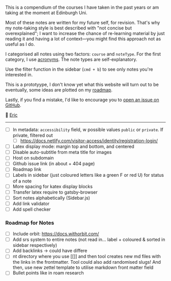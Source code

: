 This is a compendium of the courses I have taken in the past years or am taking at the moment at Edinburgh Uni.

Most of these notes are written for my future self, for revision. That's why my note-taking style is best described with "not concise but overexplained"; I want to increase the chance of re-learning material by just reading it and having a lot of context—you might find this approach not as useful as I do.

I categorised all notes using two factors: `course` and `noteType`. For the first category, I use [acronyms](course-overview). The note types are self-explanatory.

Use the filter function in the sidebar (`cmd + b`) to see only notes you're interested in.

This is a prototyype, I don't know yet what this website will turn out to be eventually, some ideas are plotted on my [roadmap]().

Lastly, if you find a mistake, I'd like to encourage you to [open an issue on GitHub](dummy-link).

👋 [Eric](https://ericjanto.com)

---

- [ ] In metadata: `accessibility` field, w possible values `public` or `private`. If private, filtered out
  - [ ] https://docs.netlify.com/visitor-access/identity/registration-login/
- [ ] Latex display mode: margin top and bottom, and centered
- [ ] Disable auto-subtitle from meta title for images
- [ ] Host on subdomain
- [ ] Github issue link (in about + 404 page)
- [ ] Roadmap link
- [ ] Labels in sidebar (just coloured letters like a green F or red U) for status of a note
- [ ] More spacing for katex display blocks
- [ ] Transfer latex require to gatsby-browser
- [ ] Sort notes alphabetically (Sidebar.js)
- [ ] Add link validator
- [ ] Add spell checker

### Roadmap for Notes
- [ ] Include orbit: https://docs.withorbit.com/
- [ ] Add srs system to entire notes (not read in… label + coloured & sorted in sidebar respectively)
- [ ] Add backlinks -> could have differe
- [ ] nt directory where you use [[]] and then tool creates new md files with the links in the frontmatter. Tool could also add randomised slugs! And then, use new zettel template to utilise markdown front matter field
- [ ] Bullet points like in roam research